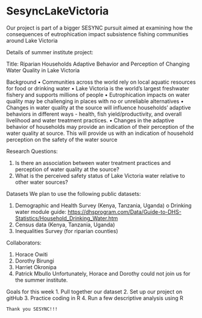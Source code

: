 # SesyncLakeVictoria
Our project is part of a bigger SESYNC pursuit aimed at examining how the consequences of eutrophication impact subsistence fishing communities around Lake Victoria

Details of summer institute project:

Title: 
Riparian Households Adaptive Behavior and Perception of Changing Water Quality in Lake Victoria

Background
•	Communities across the world rely on local aquatic resources for food or drinking water
•	Lake Victoria is the world’s largest freshwater fishery and supports millions of people
•	Eutrophication impacts on water quality may be challenging in places with no or unreliable alternatives
•	Changes in water quality at the source will influence households’ adaptive behaviors in different ways -  health, fish yield/productivity, and overall livelihood and water treatment practices.
•	Changes in the adaptive behavior of households may provide an indication of their perception of the water quality at source. This will provide us with an indication of household perception on the safety of the water source


Research Questions: 
1.	Is there an association between water treatment practices and perception of water quality at the source?
2.	What is the perceived safety status of Lake Victoria water relative to other water sources? 


Datasets
We plan to use the following public datasets:
1. Demographic and Health Survey (Kenya, Tanzania, Uganda) 
        o	 Drinking water module guide: https://dhsprogram.com/Data/Guide-to-DHS-Statistics/Household_Drinking_Water.htm
2. Census data (Kenya, Tanzania, Uganda) 
3. Inequalities Survey (for riparian counties)

Collaborators: 
   1. Horace Owiti
   2. Dorothy Birungi
   3. Harriet Okronipa
   4. Patrick Mbullo
Unfortunately, Horace and Dorothy could not join us for the summer institute.

Goals for this week
    1. Pull together our dataset
    2. Set up our project on gitHub
    3. Practice coding in R
    4. Run a few descriptive analysis using R
    
    Thank you SESYNC!!!

